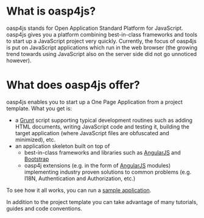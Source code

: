 What is oasp4js?
==========

oasp4js stands for Open Application Standard Platform for JavaScript. oasp4js gives you a platform combining best-in-class frameworks and tools to start up a JavaScript project very quickly. Currently, the focus of oasp4js is put on JavaScript applications which run in the web browser (the growing trend towards using JavaScript also on the server side did not go unnoticed however).

What does oasp4js offer?
==========

oasp4js enables you to start up a One Page Application from a project template. What you get is:

* a  [Grunt](http://gruntjs.com/) script supporting typical development routines such as adding HTML documents, writing JavaScript code and testing it, building the target application (where JavaScript files are obfuscated and minimized), etc.
* an application skeleton built on top of
    * best-in-class frameworks and libraries such as [AngularJS](https://angularjs.org/) and [Bootstrap](http://getbootstrap.com/)
    * oasp4j extensions (e.g. in the form of [AngularJS](https://angularjs.org/) modules) implementing industry proven solutions to common problems (e.g. I18N, Authentication and Authorization, etc.)

To see how it all works, you can run a [sample application](https://github.com/oasp/oasp4j-sample).

In addition to the project template you can take advantage of many tutorials, guides and code conventions.